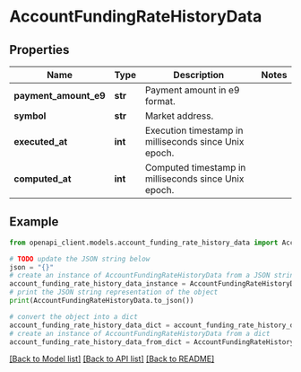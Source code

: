 # AccountFundingRateHistoryData


## Properties

Name | Type | Description | Notes
------------ | ------------- | ------------- | -------------
**payment_amount_e9** | **str** | Payment amount in e9 format. | 
**symbol** | **str** | Market address. | 
**executed_at** | **int** | Execution timestamp in milliseconds since Unix epoch. | 
**computed_at** | **int** | Computed timestamp in milliseconds since Unix epoch. | 

## Example

```python
from openapi_client.models.account_funding_rate_history_data import AccountFundingRateHistoryData

# TODO update the JSON string below
json = "{}"
# create an instance of AccountFundingRateHistoryData from a JSON string
account_funding_rate_history_data_instance = AccountFundingRateHistoryData.from_json(json)
# print the JSON string representation of the object
print(AccountFundingRateHistoryData.to_json())

# convert the object into a dict
account_funding_rate_history_data_dict = account_funding_rate_history_data_instance.to_dict()
# create an instance of AccountFundingRateHistoryData from a dict
account_funding_rate_history_data_from_dict = AccountFundingRateHistoryData.from_dict(account_funding_rate_history_data_dict)
```
[[Back to Model list]](../README.md#documentation-for-models) [[Back to API list]](../README.md#documentation-for-api-endpoints) [[Back to README]](../README.md)


